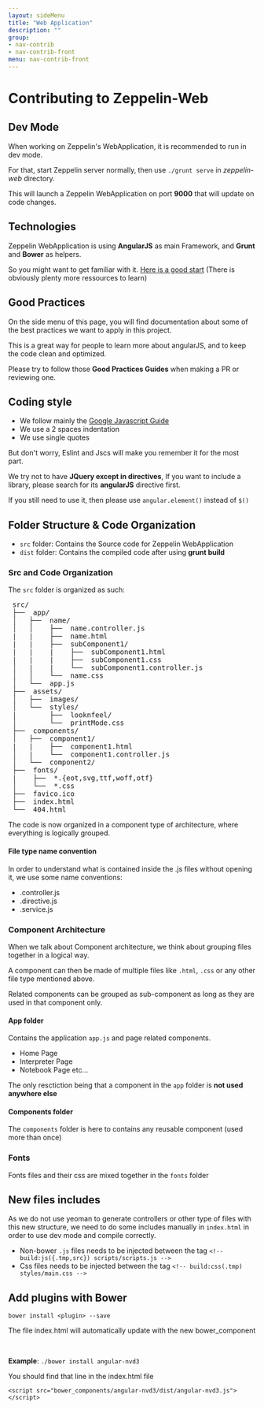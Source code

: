 ```yaml
---
layout: sideMenu
title: "Web Application"
description: ""
group:
- nav-contrib
- nav-contrib-front
menu: nav-contrib-front
---
```

<!--
Licensed under the Apache License, Version 2.0 (the "License");
you may not use this file except in compliance with the License.
You may obtain a copy of the License at

http://www.apache.org/licenses/LICENSE-2.0

Unless required by applicable law or agreed to in writing, software
distributed under the License is distributed on an "AS IS" BASIS,
WITHOUT WARRANTIES OR CONDITIONS OF ANY KIND, either express or implied.
See the License for the specific language governing permissions and
limitations under the License.
-->

# Contributing to Zeppelin-Web

## Dev Mode
When working on Zeppelin's WebApplication, it is recommended to run in dev mode.

For that, start Zeppelin server normally, then use ``./grunt serve`` in _zeppelin-web_ directory.

This will launch a Zeppelin WebApplication on port **9000** that will update on code changes.

## Technologies

Zeppelin WebApplication is using **AngularJS** as main Framework, and **Grunt** and **Bower** as helpers.

So you might want to get familiar with it.
[Here is a good start](http://www.sitepoint.com/kickstart-your-angularjs-development-with-yeoman-grunt-and-bower/)
(There is obviously plenty more ressources to learn)

## Good Practices

On the side menu of this page, you will find documentation about some of the best practices we want to apply
in this project.

This is a great way for people to learn more about angularJS, and to keep the code clean and optimized.

Please try to follow those __Good Practices Guides__ when making a PR or reviewing one.

## Coding style

* We follow mainly the [Google Javascript Guide](https://google-styleguide.googlecode.com/svn/trunk/javascriptguide.xml)
* We use a 2 spaces indentation
* We use single quotes

But don't worry, Eslint and Jscs will make you remember it for the most part.

We try not to have **JQuery except in directives**, If you want to include a library,
please search for its **angularJS** directive first.

If you still need to use it, then please use ``angular.element()`` instead of ``$()``

## Folder Structure & Code Organization

* `src` folder: Contains the Source code for Zeppelin WebApplication
* `dist` folder: Contains the compiled code after using **grunt build**

### Src and Code Organization

The `src` folder is organized as such:

<pre>
 src/
 ├──  app/
 │   ├──  name/
 │   │    ├──  name.controller.js
 |   |    ├──  name.html
 |   |    ├──  subComponent1/
 |   |    |    ├──  subComponent1.html
 |   |    |    ├──  subComponent1.css
 │   |    |    └──  subComponent1.controller.js
 │   │    └──  name.css
 │   └──  app.js
 ├──  assets/
 │   ├──  images/
 │   └──  styles/
 |        ├──  looknfeel/
 │        └──  printMode.css
 ├──  components/
 │   ├──  component1/
 |   |    ├──  component1.html
 │   |    └──  component1.controller.js
 │   └──  component2/
 ├──  fonts/
 |    ├──  *.{eot,svg,ttf,woff,otf}
 │    └──  *.css
 ├──  favico.ico
 ├──  index.html
 └──  404.html
</pre>

The code is now organized in a component type of architecture, where everything is logically grouped.

#### File type name convention

In order to understand what is contained inside the .js files without opening it, we use some name conventions:

* .controller.js
* .directive.js
* .service.js

### Component Architecture

When we talk about Component architecture, we think about grouping files together in a logical way.

A component can then be made of multiple files like `.html`, `.css` or any other file type mentioned above.

Related components can be grouped as sub-component as long as they are used in that component only.


#### App folder

Contains the application `app.js` and page related components.

* Home Page
* Interpreter Page
* Notebook Page
etc...

The only resctiction being that a component in the `app` folder is **not used anywhere else**

#### Components folder

The `components` folder is here to contains any reusable component (used more than once)

### Fonts

Fonts files and their css are mixed together in the `fonts` folder

## New files includes

As we do not use yeoman to generate controllers or other type of files with this new structure,
we need to do some includes manually in `index.html` in order to use dev mode and compile correctly.

* Non-bower `.js` files needs to be injected between the tag `<!-- build:js({.tmp,src}) scripts/scripts.js -->`
* Css files needs to be injected between the tag `<!-- build:css(.tmp) styles/main.css -->`

## Add plugins with Bower
```
bower install <plugin> --save
```
The file index.html will automatically update with the new bower_component

<br/>

**Example**: `./bower install angular-nvd3`

You should find that line in the index.html file
```
<script src="bower_components/angular-nvd3/dist/angular-nvd3.js"></script>
````
